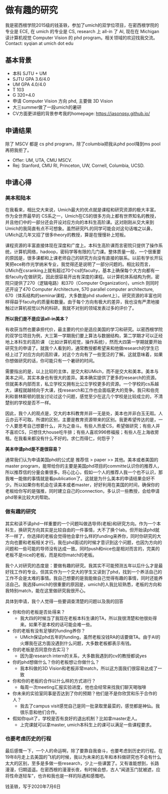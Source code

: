 # 做有趣的研究

我是密西根学院2015级的钱圣轶，参加了umich的双学位项目，在密西根学院的专业是 ECE, 在 umich 的专业是 CS, research 上 all-in 了 AI, 现在在 Michigan读计算机视觉 Computer Vision 的 phd program。相关领域的欢迎找我交流。Contact: syqian at umich dot edu

## 基本背景

- 本科 SJTU + UM
- SJTU GPA 3.6/4.0
- UM GPA 4.0/4.0
- T 103
- G 320+4.0
- 申请 Computer Vision 方向 phd, 主要做 3D Vision
- 大三summer做了一段umich的暑研
- CV方面更详细的背景参考我的homepage: https://jasonqsy.github.io/

## 申请结果

除了 MSCV 都是 cs phd program，除了columbia把我从phd pool降到ms pool再把我拒了。

- Offer: UM, UTA, CMU MSCV.
- Rej: Stanford, CMU RI, Princeton, UW, Cornell, Columbia, UCSD.

## 申请心得

### 美本和陆本

在我看来，相比交大来说，Umich最大的优点就是课程和研究资源的极大丰富。作为全世界最早的 CS系之一，Umich在CS的很多方向上都有世界知名的教授，并且他们中的一部分还会开设对应方向的本科生高阶课。这对刚刚从交大来到Umich的我简直有点不可想象。虽然研究PL的同学可能会对这句话嗤之以鼻，UMich这几年又招了很多theory的教授，算是在慢慢补上短板。

课程资源的丰富直接体现在深度和广度上。本科生高阶课而言密院只提供了操作系统，计算机网络，hadoop，密码学等有限的几门课。整体质量一般，一个很重要的原因是，很多课都和上课老师自己的研究方向没有直接的联系。以前有学长开玩笑把ece称作光学纳米专业，我觉得还是说明了一部分问题的。相比较而言，UMich在csranking上就有超过70个cs的faculty，基本上确保每个大方向都有一些faculty在做研究，因此很容易开出有深度的课程。以计算机体系结构为例，密院只提供了270（逻辑电路）和370（Computer Organization)，umich 则同时还开设了470 Computer Architecture, 570 parallel computer architecture, 670（体系结构的seminar课程，大多数是phd student上）。研究资源的丰富也同样得益于faculty的质量和数量。由于每个方向有极大的差异，我也没有严肃地接触过计算机视觉以外的科研，我就不对别的领域发表过多的评价了。

**所以我们是不是应该all-in美本？**

有收获当然也要承担代价，最主要的代价是适应美国的学习和研究。以密西根学院的双学位项目为例，大三第一学期我们要上算法与数据结构，第二学期才可以正经地上本科生的高阶课 （比如计算机视觉，操作系统），然而大四第一学期就要开始研究生的申请了。就我个人看到的，通常教授都希望来和他做research的学生已经上过了对应方向的高阶课，对这个方向有了一些宽泛的了解。这就意味着，如果你想做研究的话，你可能只有一个暑研的时间。

需要指出的是，以上比较的主体，是交大和UMich，而不是交大和美本。美本与美本之间，其实本身也有很大的差异。美本确实提供了更多的research的资源。但就美本内部而言，私立学校又拥有比公立学校更多的资源。一个学校的cs系越大，课程就越倾向于大课，找research和工作也会面临更大的竞争。我只和伯克利和普林斯顿的朋友讨论过这个问题，感觉至少在这几个学校是比较成立的，不清楚别的学校是否不一样。

因此，我个人的观点是，交大的本科教育并非一无是处，美本也并非白玉无瑕。人云亦云不可取。所谓的区别，主要是教育资源带来的区别。我更希望传达的是，一个人要思考自己想要什么，并为之奋斗。有些人热爱CS，希望做研究；有些人并不喜欢CS，只想住大house吃牛排；有些人喜欢996修福报；有些人在上海收房租。在我看来都没有什么不好的。求仁而得仁，何怨乎？

**美本申请phd是不是很容易？**

通常我们认为申请美国phd的公式是 推荐信 > paper >> 其他。美本或者美国的master program，能带给你的主要是美国phd项目的committe认识你的推荐人，所以推荐信的分量会重很多。将心比心，假如一个人的推荐人我一个也不认识，那我唯一能做的事情就是看publication了。这就是为什么美本的申请结果会好不少。所以如果你有机会在读美本或者master，好好利用在美国的时间，确保你的老板给你写的是强推，同时建立自己的connection，多认识一些教授，会给申请phd带来比较大的帮助。

### 做有趣的研究

其实和读不读phd一样重要的一个问题叫做选导师(老板)和研究方向。作为一个本科生，换研究方向其实是比较自由的一件事情，大不了换个lab。但开始读phd就不一样了，你选择的老板会觉得他会拿什么样的funding来养你，同时你研究的大方向也要和老板相关才行。我在phd面试的时候才意识到这个问题，也因为方向的问题和一些可能的导师没有达成一致。同时push和nice也是相对而言的，完美的老板不是nice的老板，而是和你match的老板。

我个人对研究的态度是：要做有趣的研究。我其实不可能预测五年以后什么才是最好找工作的专业。但其实作为一个交大的学生又读到了phd，找到一个养活自己的工作不会是太难的事情。我自己想要的是我能做自己觉得有趣的事情，同时还能养活自己。我选择umich的很重要的原因是，umich的人我比较熟悉，老板的方向和我特别match，能在这里做研究我很开心。

具体到申请，我个人觉得一些要调查清楚的问题以及我的回答

- 你和你的老板是否处得来？
  - 我大四的时候当了我现在老板本科生课的TA，所以我很清楚和他很处得来。如果不是本校的话可能会难一些。
- 你的老板有没有足够的funding养你？
  - UMich保证phd五年的funding，虽然老板没钱RA的话要做TA。由于AI的火爆我在这方面没遇到什么问题，大多数老板都表示有钱。
- 你的老板是否同意你去实习？
  - 因为是research intern的关系，大多数我遇到的cv的教授都说yes
- 你的phd想做什么？你的老板想让你做什么？
  - 我本科做的3D Vision和老板非常match，所以这方面我们很容易达成了一致
- 你和你的老板的合作以什么样的方式进行？
  - 每周一次meeting汇报实验进度，他也会经常来找我们聊天喝咖啡
- 你未来的实验室同事是否达到了你的预期？他们是不是你欣赏和乐于合作的人？
  - 我去了campus visit感觉自己是同一批录取里最菜的，感觉都是神仙。我很乐意和他们合作。
- 假如你quit了，学校是否有良好的退出机制？比如拿master走人。
  - 上完课就可以拿master, umich本科生上的课可以满足一些课程要求。


### 也要考虑历史的行程

最后感慨一下，一个人的命运啊，除了要靠自我奋斗，也要考虑到历史的行程。在19年8月走上去美国的飞机的时候，我以为未来的五年和本科做研究也不会有什么太大的区别，至多是多做一些research，少上一些课罢了。又有谁能想到，长路漫漫，归期遥遥。在密西根的漫漫长夜，有时候会想，古人“闻道玉门犹被遮，应将性命逐轻车”，也许和我也是一样的际遇和感慨吧。

钱圣轶，写于2020年7月6日
